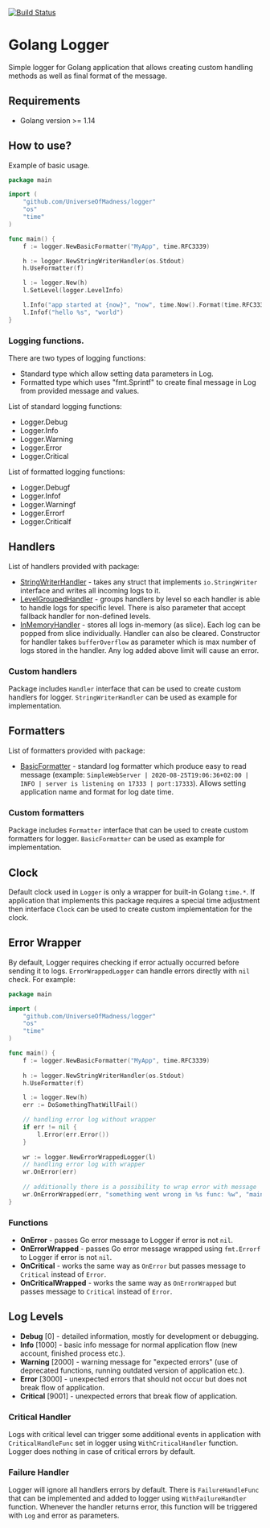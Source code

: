 [![Build Status](https://travis-ci.com/UniverseOfMadness/logger.svg?branch=master)](https://travis-ci.com/UniverseOfMadness/logger)

# Golang Logger
Simple logger for Golang application that allows creating custom handling
methods as well as final format of the message.

## Requirements
 * Golang version >= 1.14

## How to use?
Example of basic usage.
```go
package main

import (
    "github.com/UniverseOfMadness/logger"
    "os"
    "time"
)

func main() {
    f := logger.NewBasicFormatter("MyApp", time.RFC3339)

    h := logger.NewStringWriterHandler(os.Stdout)
    h.UseFormatter(f)

    l := logger.New(h)
    l.SetLevel(logger.LevelInfo)

    l.Info("app started at {now}", "now", time.Now().Format(time.RFC3339))
    l.Infof("hello %s", "world")
}
```

### Logging functions.
There are two types of logging functions:
 * Standard type which allow setting data parameters in Log.
 * Formatted type which uses "fmt.Sprintf" to create final message in Log from provided message and values.

List of standard logging functions:
 * Logger.Debug
 * Logger.Info
 * Logger.Warning
 * Logger.Error
 * Logger.Critical

List of formatted logging functions:
 * Logger.Debugf
 * Logger.Infof
 * Logger.Warningf
 * Logger.Errorf
 * Logger.Criticalf

## Handlers
List of handlers provided with package:
 * [StringWriterHandler](https://github.com/UniverseOfMadness/logger/blob/master/string_writer_handler.go) - takes any struct that implements `io.StringWriter` interface
 and writes all incoming logs to it.
 * [LevelGroupedHandler](https://github.com/UniverseOfMadness/logger/blob/master/level_grouped_handler.go) - groups handlers by level so each handler is 
 able to handle logs for specific level. There is also parameter that accept fallback handler for non-defined levels.
 * [InMemoryHandler](https://github.com/UniverseOfMadness/logger/blob/master/in_memory_handler.go) - stores all logs in-memory (as slice). Each log can be popped from slice individually.
 Handler can also be cleared. Constructor for handler takes `bufferOverflow` as parameter which is max number of logs stored in the handler. Any log added above limit will cause an error.

### Custom handlers
Package includes `Handler` interface that can be used to create custom handlers for
logger. `StringWriterHandler` can be used as example for implementation.

## Formatters
List of formatters provided with package:
 * [BasicFormatter](https://github.com/UniverseOfMadness/logger/blob/master/basic_formatter.go) - standard log formatter which produce easy to read message
 (example: `SimpleWebServer | 2020-08-25T19:06:36+02:00 | INFO | server is listening on 17333 | port:17333`). Allows setting application name and format for log date time.

### Custom formatters
Package includes `Formatter` interface that can be used to create custom formatters for
logger. `BasicFormatter` can be used as example for implementation.

## Clock
Default clock used in `Logger` is only a wrapper for built-in Golang `time.*`.
If application that implements this package requires a special time adjustment then
interface `Clock` can be used to create custom implementation for the clock.

## Error Wrapper
By default, Logger requires checking if error actually occurred before sending it to logs.
`ErrorWrappedLogger` can handle errors directly with `nil` check. For example:
```go
package main

import (
    "github.com/UniverseOfMadness/logger"
    "os"
    "time"
)

func main() {
    f := logger.NewBasicFormatter("MyApp", time.RFC3339)
    
    h := logger.NewStringWriterHandler(os.Stdout)
    h.UseFormatter(f)

    l := logger.New(h)
    err := DoSomethingThatWillFail()

    // handling error log without wrapper
    if err != nil {
        l.Error(err.Error())
    }
    
    wr := logger.NewErrorWrappedLogger(l)
    // handling error log with wrapper
    wr.OnError(err)
    
    // additionally there is a possibility to wrap error with message
    wr.OnErrorWrapped(err, "something went wrong in %s func: %w", "main")
}
```

### Functions
 * **OnError** - passes Go error message to Logger if error is not `nil`. 
 * **OnErrorWrapped** - passes Go error message wrapped using `fmt.Errorf` to Logger if error is not `nil`.
 * **OnCritical** - works the same way as `OnError` but passes message to `Critical` instead of `Error`.
 * **OnCriticalWrapped** - works the same way as `OnErrorWrapped` but passes message to `Critical` instead of `Error`.

## Log Levels
 * **Debug** [0] - detailed information, mostly for development or debugging.
 * **Info** [1000] - basic info message for normal application flow (new account, finished process etc.).
 * **Warning** [2000] - warning message for "expected errors" (use of deprecated functions, running outdated version of application etc.).
 * **Error** [3000] - unexpected errors that should not occur but does not break flow of application.
 * **Critical** [9001] - unexpected errors that break flow of application.

### Critical Handler
Logs with critical level can trigger some additional events in application with `CriticalHandleFunc`
set in logger using `WithCriticalHandler` function. Logger does nothing in case of critical errors by default.

### Failure Handler
Logger will ignore all handlers errors by default. There is `FailureHandleFunc` that can be implemented and added to logger
using `WithFailureHandler` function. Whenever the handler returns error, this function will be triggered with `Log` and 
error as parameters.
